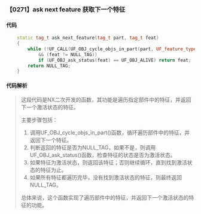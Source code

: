 ### 【0271】ask next feature 获取下一个特征

#### 代码

```cpp
    static tag_t ask_next_feature(tag_t part, tag_t feat)  
    {  
        while (!UF_CALL(UF_OBJ_cycle_objs_in_part(part, UF_feature_type, &feat))  
            && (feat != NULL_TAG))  
            if (UF_OBJ_ask_status(feat) == UF_OBJ_ALIVE) return feat;  
        return NULL_TAG;  
    }

```

#### 代码解析

> 这段代码是NX二次开发的函数，其功能是遍历指定部件中的特征，并返回下一个激活状态的特征。
>
> 主要步骤包括：
>
> 1. 调用UF_OBJ_cycle_objs_in_part()函数，循环遍历部件中的特征，并返回下一个特征。
> 2. 判断返回的特征是否为NULL_TAG，如果不是，则调用UF_OBJ_ask_status()函数，检查特征的状态是否为激活状态。
> 3. 如果特征为激活状态，则返回该特征；否则继续循环，直到找到激活状态的特征为止。
> 4. 如果所有特征都遍历完毕，没有找到激活状态的特征，则最终返回NULL_TAG。
>
> 总体来说，这个函数实现了遍历部件中的特征，并返回下一个激活状态的特征的功能。
>
